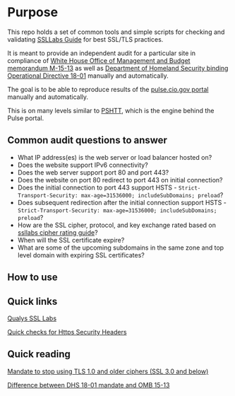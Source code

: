 # Purpose

This repo holds a set of common tools and simple scripts for checking and validating [SSLLabs Guide](https://github.com/ssllabs/research/wiki/SSL-and-TLS-Deployment-Best-Practices) for best SSL/TLS practices.

It is meant to provide an independent audit for a particular site in compliance of [White House Office of Management and Budget memorandum M-15-13](https://https.cio.gov/) as well as [Department of Homeland Security binding Operational Directive 18-01](https://cyber.dhs.gov/bod/18-01/) manually and automatically.

The goal is to be able to reproduce results of the [pulse.cio.gov portal](https://pulse.cio.gov/https/domains/) manually and automatically.

This is on many levels similar to [PSHTT](https://github.com/cisagov/pshtt), which is the engine behind the Pulse portal.

## Common audit questions to answer

- What IP address(es) is the web server or load balancer hosted on?
- Does the website support IPv6 connectivity?
- Does the web server support port 80 and port 443?
- Does the website on port 80 redirect to port 443 on initial connection?
- Does the initial connection to port 443 support HSTS - `Strict-Transport-Security: max-age=31536000; includeSubDomains; preload`?
- Does subsequent redirection after the initial connection support HSTS - `Strict-Transport-Security: max-age=31536000; includeSubDomains; preload`?
- How are the SSL cipher, protocol, and key exchange rated based on [ssllabs cipher rating guide](https://github.com/ssllabs/research/wiki/SSL-Server-Rating-Guide)?
- When will the SSL certificate expire?
- What are some of the upcoming subdomains in the same zone and top level domain with expiring SSL certificates?

## How to use

## Quick links

[Qualys SSL Labs](https://www.ssllabs.com)

[Quick checks for Https Security Headers](https://www.securityheaders.com)

## Quick reading

[Mandate to stop using TLS 1.0 and older ciphers (SSL 3.0 and below)](https://www.nist.gov/oism/tls-10-being-turned-wwwnistgov)

[Difference between DHS 18-01 mandate and OMB 15-13](https://cyber.dhs.gov/bod/18-01/#how-does-the-web-security-requirement-in-bod-18-01-differ-from-m-15-13)
